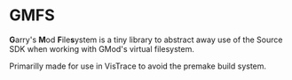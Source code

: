 # GMFS

**G**arry's **M**od **F**ile**s**ystem is a tiny library to abstract away use of the Source SDK when working with GMod's virtual filesystem.  

Primarilly made for use in VisTrace to avoid the premake build system.
